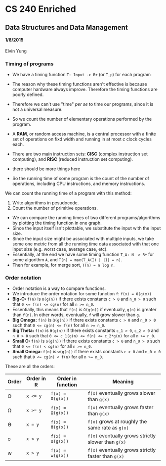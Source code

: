 # CS 240 Enriched
## Data Structures and Data Management
#### 1/8/2015
Elvin Yung

### Timing of programs
* We have a timing function `T: Input -> R+` (or `T_p`) for each program
* The reason why these timing functions aren't effective is because computer hardware always improve. Therefore the timing functions are poorly defined.
* Therefore we can't use "time" *per se* to time our programs, since it is not a universal measure.
* So we count the number of elementary operations performed by the program. 

* A **RAM**, or random access machine, is a central processor with a finite set of operations on fixd width and running in at most *c* clock cycles each. 
* There are two main instruction sets: **CISC** (complex instruction set computing), and **RISC** (reduced instruction set computing).
* there should be more things here 
* So the running time of some program is the count of the number of operations, including CPU instructions, and memory instructions. 

We can count the running time of a program with this method:
1. Write algorithms in pesudocode.
2. Count the number of primitive operations. 

* We can compare the running times of two different programs/algorithms by plotting the timing function in one graph. 
* Since the input itself isn't plottable, we substitute the input with the input size. 
* Since the input size might be associated with multiple inputs, we take some one metric from all the running time data associated with that one input size (e.g. worst case, average case, etc).
* Essentially, at the end we have some timing function `T_A: N -> R+` for some algorithm `A`, and `T(n) = max(T_A(I) | |I| = n)`.
* Then for example, for merge sort, `T(n) = n log n`.

### Order notation
* Order notation is a way to compare functions. 
* We introduce the order notation for some function `f`: `f(x) = O(g(x))` 
* **Big-O:** `f(n)` is `O(g(n))` if there exists constants `c > 0` and `n_0 > 0` such that `0 <= f(n) <= cg(n)` for all `n >= n_0`.
* Essentially, this means that `f(n)` is `O(g(n))` if eventually, `g(n)` is greater than `f(n)`. In other words, eventually, `f` will grow slower than `g`.
* **Big Omega:** `f(n)` is `Ω(g(n))` if there exists constants `c > 0` and `n_0 > 0` such that `0 <= cg(n) <= f(n)` for all `n >= n_0`. 
* **Big Theta:** `f(n)` is `Ө(g(n))` if there exists constants `c_1 > 0`, `c_2 > 0` and `n_0 > 0` such that `0 <= c_1(g(n) <= f(n) <= c_2*g(n)` for all `n >= n_0`. 
* **Small O:** `f(n)` is `o(g(n))` if there exists constants `c > 0` and `n_0 > 0` such that `0 <= f(n) < cg(n)` for all `n >= n_0`.
* **Small Omega:** `f(n)` is `w(g(n))` if there exists constants `c > 0` and `n_0 > 0` such that `0 <= cg(n) < f(n)` for all `n >= n_0`. 


These are all the orders:

| Order | Order in R | Order in function | Meaning |
|---|------------|-------------------|---------|
| O | `x <= y`   | `f(x) = O(g(x))`  | `f(x)` eventually grows slower than `g(x)`|
| Ω | `x >= y`   | `f(x) = Ω(g(x))`  | `f(x)` eventually grows faster than `g(x)`|
| Ө | `x = y`    | `f(x) = Ө(g(x))`  | `f(x)` grows at roughly the same rate as `g(x)`|
| o | `x < y`    | `f(x) = o(g(x))`  | `f(x)` eventually grows strictly slower than `g(x)`|
| w | `x > y`    | `f(x) = w(g(x))`  | `f(x)` eventually grows strictly faster than `g(x)`|

